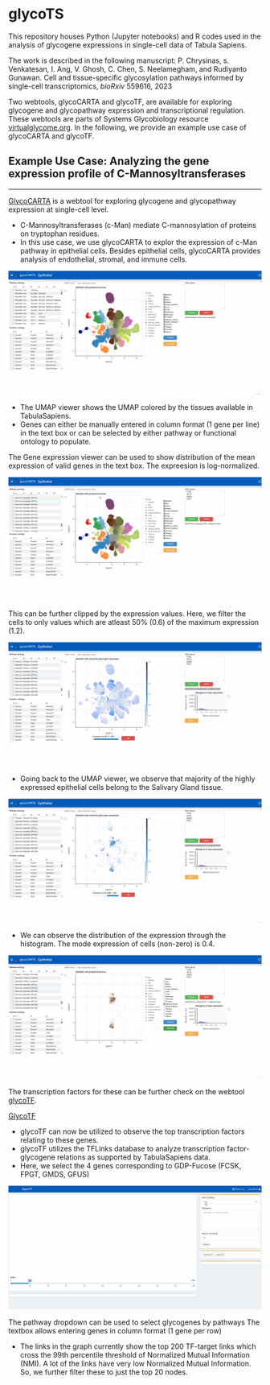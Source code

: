 # glycoTS

This repository houses Python (Jupyter notebooks) and R codes used in the analysis of glycogene expressions in single-cell data of Tabula Sapiens. 

The work is described in the following manuscript:
P. Chrysinas, s. Venkatesan, I. Ang, V. Ghosh, C. Chen, S. Neelamegham, and Rudiyanto Gunawan. Cell and tissue-specific glycosylation pathways informed by single-cell transcriptomics, _bioRxiv_ 559616, 2023

Two webtools, glycoCARTA and glycoTF, are available for exploring glycogene and glycopathway expression and transcriptional regulation. These webtools are parts of Systems Glycobiology resource [virtualglycome.org](https://www.virtualglycome.org). In the following, we provide an example use case of glycoCARTA and glycoTF.

## Example Use Case: Analyzing the gene expression profile of C-Mannosyltransferases
---
[GlycoCARTA](https://www.virtualglycome.org) is a webtool for exploring glycogene and glycopathway expression at single-cell level. 

* C-Mannosyltransferases (c-Man) mediate C-mannosylation of proteins on tryptophan residues.
* In this use case, we use glycoCARTA to explor the expression of c-Man pathway in epithelial cells. Besides epithelial cells, glycoCARTA provides analysis of endothelial, stromal, and immune cells.

![Select genes](./gifs/GlycoTF_GDP-Fuc-select.gif)

* The UMAP viewer shows the UMAP colored by the tissues available in TabulaSapiens.
* Genes can either be manually entered in column format (1 gene per line) in the text box or can be selected by either pathway or functional ontology to populate.

The Gene expression viewer can be used to show distribution of the mean expression of valid genes in the text box. The expreesion is log-normalized.

![Show genes](./gifs/GlycoTF_GDP-Fuc-showexpr.gif)

This can be further clipped by the expression values. Here, we filter  the cells to only values which are atleast 50% (0.6) of the maximum expression (1.2). 

![Clip expression](./gifs/GlycoTF_GDP-Fuc-clip.gif)

* Going back to the UMAP viewer, we observe that majority of the highly expressed epithelial cells belong to the Salivary Gland tissue. 

![Clip expression UMAP](./gifs/GlycoTF_GDP-Fuc-clip2.gif)

* We can observe the distribution of the expression through the histogram. The mode expression of cells (non-zero) is 0.4. 

![Histogram](./gifs/GlycoTF_GDP-Fuc-hist.gif)

The transcription factors for these can be further check on the webtool [glycoTF](https://www.virtualglycome.org).

[GlycoTF](https://vgdev.cedar.buffalo.edu/glycotf)

* glycoTF can now be utilized to observe the top transcription factors relating to these genes.
* glycoTF utilizes the TFLinks database to analyze transcription factor-glycogene relations as supported by TabulaSapiens data.
* Here, we select the 4 genes corresponding to GDP-Fucose (FCSK, FPGT, GMDS, GFUS)

![Links](./gifs/GlycoTF_GDP-Fuc-links.gif)

The pathway dropdown can be used to select glycogenes by pathways
The textbox allows entering genes in column format (1 gene per row)

* The links in the graph currently show the top 200 TF-target links which cross the 99th percentile threshold of Normalized Mutual Information (NMI). A lot of the links have very low Normalized Mutual Information. So, we further filter these to just the top 20 nodes. 
